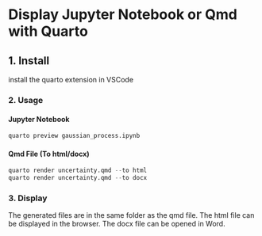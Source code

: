 # Display Jupyter Notebook or Qmd with Quarto

## 1. Install 
install the quarto extension in VSCode

### 2. Usage
#### Jupyter Notebook
```python
quarto preview gaussian_process.ipynb
```



#### Qmd File (To html/docx)
```python
quarto render uncertainty.qmd --to html
quarto render uncertainty.qmd --to docx
```

### 3. Display
The generated files are in the same folder as the qmd file.
The html file can be displayed in the browser. The docx file can be opened in Word.